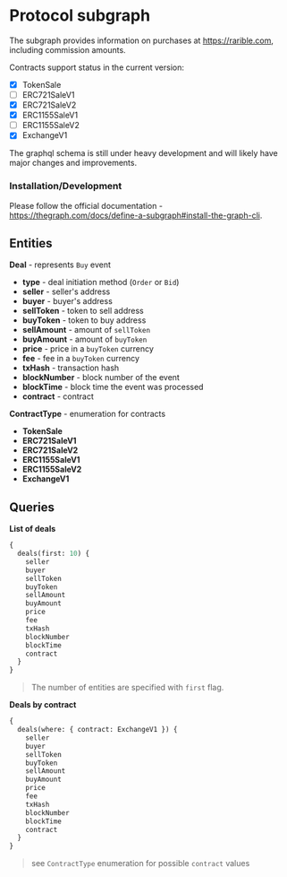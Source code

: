 # Protocol subgraph

The subgraph provides information on purchases at https://rarible.com, including commission amounts.

Contracts support status in the current version:

- [x] TokenSale
- [ ] ERC721SaleV1
- [x] ERC721SaleV2
- [x] ERC1155SaleV1
- [ ] ERC1155SaleV2
- [x] ExchangeV1

The graphql schema is still under heavy development and will likely have major changes and improvements.

### Installation/Development

Please follow the official documentation - https://thegraph.com/docs/define-a-subgraph#install-the-graph-cli.

## Entities

**Deal** - represents `Buy` event
- **type** - deal initiation method (`Order` or `Bid`)
- **seller** - seller's address
- **buyer** - buyer's address
- **sellToken** - token to sell address
- **buyToken** - token to buy address
- **sellAmount** - amount of `sellToken`
- **buyAmount** - amount of `buyToken`
- **price** - price in a `buyToken` currency
- **fee** - fee in a `buyToken` currency
- **txHash** - transaction hash
- **blockNumber** - block number of the event
- **blockTime** - block time the event was processed
- **contract** - contract

**ContractType** - enumeration for contracts
- **TokenSale**
- **ERC721SaleV1**
- **ERC721SaleV2**
- **ERC1155SaleV1**
- **ERC1155SaleV2**
- **ExchangeV1**

## Queries

**List of deals**
```GraphQL
{
  deals(first: 10) {
    seller
    buyer
    sellToken
    buyToken
    sellAmount
    buyAmount
    price
    fee
    txHash
    blockNumber
    blockTime
    contract
  }
}
```
> The number of entities are specified with `first` flag.

**Deals by contract**
```GraphQL
{
  deals(where: { contract: ExchangeV1 }) {
    seller
    buyer
    sellToken
    buyToken
    sellAmount
    buyAmount
    price
    fee
    txHash
    blockNumber
    blockTime
    contract
  }
}
```
> see `ContractType` enumeration for possible `contract` values
